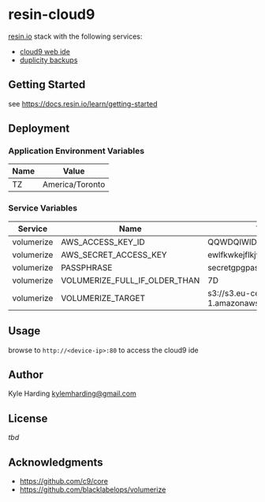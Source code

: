# resin-cloud9

[resin.io](https://resin.io/) stack with the following services:
* [cloud9 web ide](https://c9.io/)
* [duplicity backups](https://github.com/blacklabelops/volumerize)

## Getting Started

see https://docs.resin.io/learn/getting-started

## Deployment

### Application Environment Variables

|Name|Value|
|---|---|
|TZ|America/Toronto|

### Service Variables

|Service|Name|Value|
|---|---|---|
|volumerize|AWS_ACCESS_KEY_ID|QQWDQIWIDO1QO|
|volumerize|AWS_SECRET_ACCESS_KEY|ewlfkwkejflkjwlkej3fjw381|
|volumerize|PASSPHRASE|secretgpgpassword|
|volumerize|VOLUMERIZE_FULL_IF_OLDER_THAN|7D|
|volumerize|VOLUMERIZE_TARGET|s3://s3.eu-central-1.amazonaws.com/duplicitytest|

## Usage

browse to `http://<device-ip>:80` to access the cloud9 ide

## Author

Kyle Harding <kylemharding@gmail.com>

## License

_tbd_

## Acknowledgments

* https://github.com/c9/core
* https://github.com/blacklabelops/volumerize
